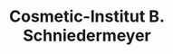 ---
title: "Cosmetic-Institut B. Schniedermeyer"
url: /goettingen/cosmetic-institut-b-schniedermeyer/
shop: Kosmetik
---